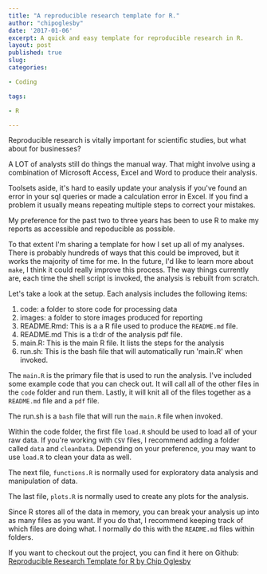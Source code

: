 ```yaml
---
title: "A reproducible research template for R."
author: "chipoglesby"
date: '2017-01-06'
excerpt: A quick and easy template for reproducible research in R.
layout: post
published: true
slug:
categories:

- Coding

tags:

- R

---
```


Reproducible research is vitally important for scientific studies, but what
about for businesses?

A LOT of analysts still do things the manual way. That might involve using a
combination of Microsoft Access, Excel and Word to produce their analysis.

Toolsets aside, it's hard to easily update your analysis if you've found an error
in your sql queries or made a calculation error in Excel. If you find a problem
it usually means repeating multiple steps to correct your mistakes.

My preference for the past two to three years has been to use R to make my
reports as accessible and repoducible as possible.

To that extent I'm sharing a template for how I set up all of my analyses. There
is probably hundreds of ways that this could be improved, but it works the
majority of time for me. In the future, I'd like to learn more about `make`,
I think it could really improve this process. The way things currently are,
each time the shell script is invoked, the analysis is rebuilt from scratch.

Let's take a look at the setup. Each analysis includes the following items:

1. code: a folder to store code for processing data
2. images: a folder to store images produced for reporting
3. README.Rmd: This is a a R file used to produce the `README.md` file.
4. README.md This is a tl:dr of the analysis pdf file.
5. main.R: This is the main R file. It lists the steps for the analysis
6. run.sh: This is the bash file that will automatically run 'main.R' when invoked.

The `main.R` is the primary file that is used to run the analysis. I've included
some example code that you can check out. It will call all of the other files in
the `code` folder and run them. Lastly, it will knit all of the files together
as a `README.md` file and a `pdf` file.

The run.sh is a `bash` file that will run the `main.R` file when invoked.

Within the code folder, the first file `load.R` should be used to load all of
your raw data. If you're working with `CSV` files, I recommend adding a folder
called `data` and `cleanData`. Depending on your preference, you may want to use
`load.R` to clean your data as well.

The next file, `functions.R` is normally used for exploratory data analysis and
manipulation of data.

The last file, `plots.R` is normally used to create any plots for the analysis.

Since R stores all of the data in memory, you can break your analysis up into as
many files as you want. If you do that, I recommend keeping track of which files
are doing what. I normally do this with the `README.md` files within folders.

If you want to checkout out the project, you can find it here on Github:
[Reproducible Research Template for R by Chip Oglesby](https://github.com/chipoglesby/reproducibleResearchTemplate)
